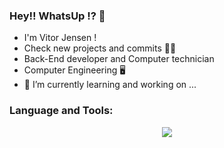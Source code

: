 ### Hey!! WhatsUp !? 👋
- I'm Vitor Jensen !
- Check new projects and commits 🚀🚀
- Back-End developer and Computer technician
- Computer Engineering 🖥️
- 🔭 I’m currently learning and working on ...

<h3>Language and Tools:</h3>
<p align="center">
  <a href="https://github.com/vitorjensen">
    <img src="https://skillicons.dev/icons?i=github,git,vscode,php,html,css,laravel,bootstrap,javascript,c,mysql,wordpress" />
  </a>
</p>
